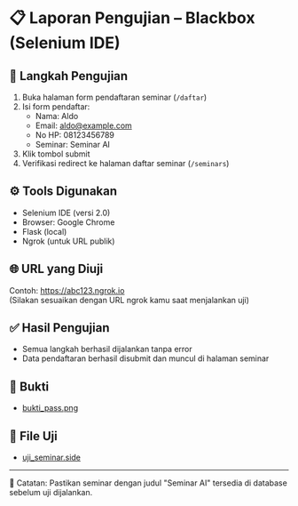 # 📋 Laporan Pengujian – Blackbox (Selenium IDE)

## 🧪 Langkah Pengujian
1. Buka halaman form pendaftaran seminar (`/daftar`)
2. Isi form pendaftar:
   - Nama: Aldo
   - Email: aldo@example.com
   - No HP: 08123456789
   - Seminar: Seminar AI
3. Klik tombol submit
4. Verifikasi redirect ke halaman daftar seminar (`/seminars`)

## ⚙️ Tools Digunakan
- Selenium IDE (versi 2.0)
- Browser: Google Chrome
- Flask (local)
- Ngrok (untuk URL publik)

## 🌐 URL yang Diuji
Contoh: https://abc123.ngrok.io  
(Silakan sesuaikan dengan URL ngrok kamu saat menjalankan uji)

## ✅ Hasil Pengujian
- Semua langkah berhasil dijalankan tanpa error
- Data pendaftaran berhasil disubmit dan muncul di halaman seminar

## 📸 Bukti
- [bukti_pass.png](./bukti_pass.png)

## 📁 File Uji
- [uji_seminar.side](../uji_seminar.side)

---
📝 Catatan:
Pastikan seminar dengan judul "Seminar AI" tersedia di database sebelum uji dijalankan.